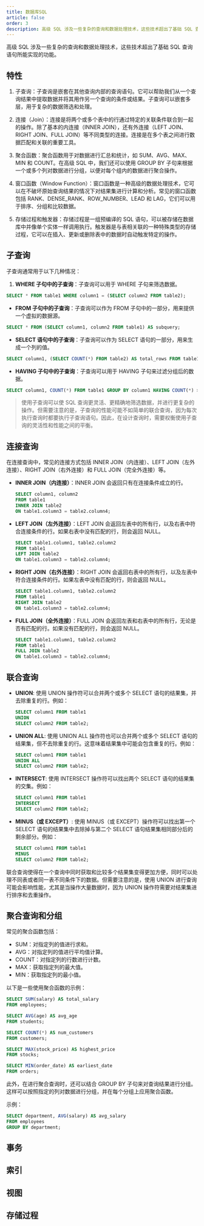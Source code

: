 ```yaml
---
title: 数据库SQL
article: false
order: 3
description: 高级 SQL 涉及一些复杂的查询和数据处理技术，这些技术超出了基础 SQL 查询语句所能实现的功能。
---
```


高级 SQL 涉及一些复杂的查询和数据处理技术，这些技术超出了基础 SQL 查询语句所能实现的功能。

## 特性

1. 子查询：子查询是嵌套在其他查询内部的查询语句。它可以帮助我们从一个查询结果中提取数据并将其用作另一个查询的条件或结果。子查询可以嵌套多层，用于复杂的数据筛选和处理。

2. 连接（Join）：连接是将两个或多个表中的行通过特定的关联条件联合到一起的操作。除了基本的内连接（INNER JOIN），还有外连接（LEFT JOIN、RIGHT JOIN、FULL JOIN）等不同类型的连接。连接是在多个表之间进行数据匹配和关联的重要工具。

3. 聚合函数：聚合函数用于对数据进行汇总和统计，如 SUM、AVG、MAX、MIN 和 COUNT。在高级 SQL 中，我们还可以使用 GROUP BY 子句来根据一个或多个列对数据进行分组，以便对每个组内的数据进行聚合操作。

4. 窗口函数（Window Function）：窗口函数是一种高级的数据处理技术，它可以在不破坏原始查询结果的情况下对结果集进行计算和分析。常见的窗口函数包括 RANK、DENSE_RANK、ROW_NUMBER、LEAD 和 LAG，它们可以用于排序、分组和比较数据。

5. 存储过程和触发器：存储过程是一组预编译的 SQL 语句，可以被存储在数据库中并像单个实体一样调用执行。触发器是与表相关联的一种特殊类型的存储过程，它可以在插入、更新或删除表中的数据时自动触发特定的操作。

## 子查询

子查询通常用于以下几种情况：

1. **WHERE 子句中的子查询**：子查询可以用于 WHERE 子句来筛选数据。

```sql
SELECT * FROM table1 WHERE column1 = (SELECT column2 FROM table2);
```

- **FROM 子句中的子查询**：子查询可以作为 FROM 子句中的一部分，用来提供一个虚拟的数据源。

```sql
SELECT * FROM (SELECT column1, column2 FROM table1) AS subquery;
```

- **SELECT 语句中的子查询**：子查询可以作为 SELECT 语句的一部分，用来生成一个列的值。

```sql
SELECT column1, (SELECT COUNT(*) FROM table2) AS total_rows FROM table1;
```

- **HAVING 子句中的子查询**：子查询可以用于 HAVING 子句来过滤分组后的数据。

```sql
SELECT column1, COUNT(*) FROM table1 GROUP BY column1 HAVING COUNT(*) > (SELECT AVG(column2) FROM table2);
```

> 使用子查询可以使 SQL 查询更灵活、更精确地筛选数据，并进行更复杂的操作。但需要注意的是，子查询的性能可能不如简单的联合查询，因为每次执行查询时都要执行子查询语句。因此，在设计查询时，需要权衡使用子查询的灵活性和性能之间的平衡。

## 连接查询

在连接查询中，常见的连接方式包括 INNER JOIN（内连接）、LEFT JOIN（左外连接）、RIGHT JOIN（右外连接）和 FULL JOIN（完全外连接）等。

- **INNER JOIN（内连接）**：INNER JOIN 会返回只有在连接条件成立的行。

  ```sql
  SELECT column1, column2
  FROM table1
  INNER JOIN table2
  ON table1.column3 = table2.column4;
  ```

- **LEFT JOIN（左外连接）**：LEFT JOIN 会返回左表中的所有行，以及右表中符合连接条件的行。如果右表中没有匹配的行，则会返回 NULL。

  ```sql
  SELECT table1.column1, table2.column2
  FROM table1
  LEFT JOIN table2
  ON table1.column3 = table2.column4;
  ```

- **RIGHT JOIN（右外连接）**：RIGHT JOIN 会返回右表中的所有行，以及左表中符合连接条件的行。如果左表中没有匹配的行，则会返回 NULL。

  ```sql
  SELECT table1.column1, table2.column2
  FROM table1
  RIGHT JOIN table2
  ON table1.column3 = table2.column4;
  ```

- **FULL JOIN（全外连接）**：FULL JOIN 会返回左表和右表中的所有行，无论是否有匹配的行。如果没有匹配的行，则会返回 NULL。

  ```sql
  SELECT table1.column1, table2.column2
  FROM table1
  FULL JOIN table2
  ON table1.column3 = table2.column4;
  ```

## 联合查询

- **UNION**: 使用 UNION 操作符可以合并两个或多个 SELECT 语句的结果集，并去除重复的行。例如：

  ```sql
  SELECT column1 FROM table1
  UNION
  SELECT column2 FROM table2;
  ```

- **UNION ALL**: 使用 UNION ALL 操作符也可以合并两个或多个 SELECT 语句的结果集，但不去除重复的行。这意味着结果集中可能会包含重复的行。例如：

  ```sql
  SELECT column1 FROM table1
  UNION ALL
  SELECT column2 FROM table2;
  ```

- **INTERSECT**: 使用 INTERSECT 操作符可以找出两个 SELECT 语句的结果集的交集。例如：

  ```sql
  SELECT column1 FROM table1
  INTERSECT
  SELECT column2 FROM table2;
  ```

- **MINUS（或 EXCEPT）**: 使用 MINUS（或 EXCEPT）操作符可以找出第一个 SELECT 语句的结果集中去除掉与第二个 SELECT 语句结果集相同部分后的剩余部分。例如：

  ```sql
  SELECT column1 FROM table1
  MINUS
  SELECT column2 FROM table2;
  ```

联合查询使得在一个查询中同时获取和比较多个结果集变得更加方便，同时可以处理不同表或者同一表不同条件下的数据。但需要注意的是，使用 UNION 进行查询可能会影响性能，尤其是当操作大量数据时，因为 UNION 操作符需要对结果集进行排序和去重操作。

## 聚合查询和分组

常见的聚合函数包括：

- SUM：对指定列的值进行求和。
- AVG：对指定列的值进行平均值计算。
- COUNT：对指定列的行数进行计数。
- MAX：获取指定列的最大值。
- MIN：获取指定列的最小值。

以下是一些使用聚合函数的示例：

```sql
SELECT SUM(salary) AS total_salary
FROM employees;

SELECT AVG(age) AS avg_age
FROM students;

SELECT COUNT(*) AS num_customers
FROM customers;

SELECT MAX(stock_price) AS highest_price
FROM stocks;

SELECT MIN(order_date) AS earliest_date
FROM orders;
```

此外，在进行聚合查询时，还可以结合 GROUP BY 子句来对查询结果进行分组。这样可以按照指定的列对数据进行分组，并在每个分组上应用聚合函数。

示例：

```sql
SELECT department, AVG(salary) AS avg_salary
FROM employees
GROUP BY department;
```

## 事务

## 索引

## 视图

## 存储过程
